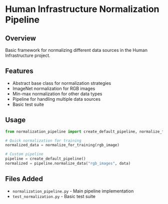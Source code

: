 # Human Infrastructure Normalization Pipeline

## Overview
Basic framework for normalizing different data sources in the Human Infrastructure project.

## Features
- Abstract base class for normalization strategies
- ImageNet normalization for RGB images
- Min-max normalization for other data types
- Pipeline for handling multiple data sources
- Basic test suite

## Usage

```python
from normalization_pipeline import create_default_pipeline, normalize_for_training

# Quick normalization for training
normalized_data = normalize_for_training(rgb_image)

# Custom pipeline
pipeline = create_default_pipeline()
normalized = pipeline.normalize_data("rgb_images", data)
```

## Files Added
- `normalization_pipeline.py` - Main pipeline implementation
- `test_normalization.py` - Basic test suite
